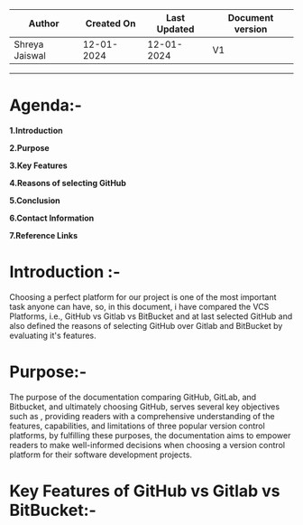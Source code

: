 | Author | Created On | Last Updated | Document version |
| ------ | ---------- | ------------ | ---------------- |
| Shreya Jaiswal | 12-01-2024 | 12-01-2024 | V1 |
-------------------------------------------------------------------------------------------
# Agenda:-

**1.Introduction**

**2.Purpose**

**3.Key Features**

**4.Reasons of selecting GitHub**

**5.Conclusion**

**6.Contact Information**

**7.Reference Links**

# Introduction :-

Choosing a perfect platform for our project is one of the most important task anyone can have, so, in this document, i have compared the VCS Platforms, i.e., GitHub vs Gitlab vs BitBucket and at last selected GitHub and also defined the reasons of  selecting GitHub over Gitlab and BitBucket by evaluating it's features.

# Purpose:-

The purpose of the documentation comparing GitHub, GitLab, and Bitbucket, and ultimately choosing GitHub, serves several key objectives such as , providing readers with a comprehensive understanding of the features, capabilities, and limitations of three popular version control platforms, by fulfilling these purposes, the documentation aims to empower readers to make well-informed decisions when choosing a version control platform for their software development projects.

# Key Features of GitHub vs Gitlab vs BitBucket:-




